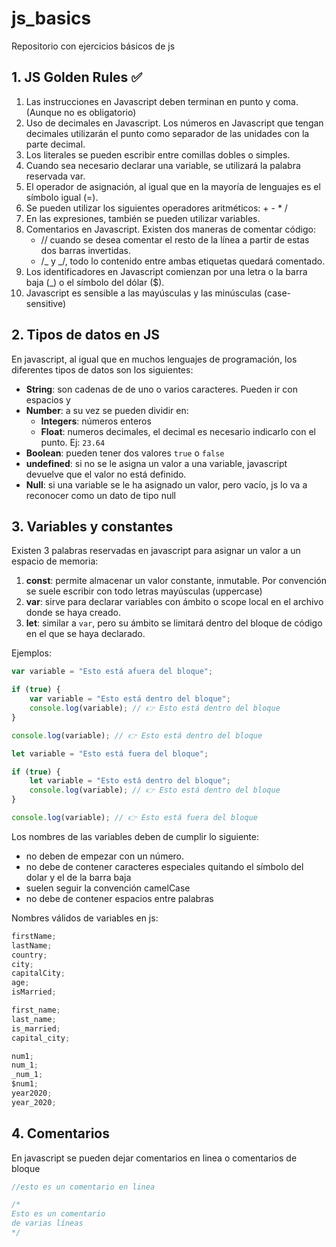 # js_basics

Repositorio con ejercicios básicos de js

## 1. JS Golden Rules ✅

1. Las instrucciones en Javascript deben terminan en punto y coma. (Aunque no es obligatorio)
2. Uso de decimales en Javascript. Los números en Javascript que tengan decimales utilizarán el punto como separador de las unidades con la parte decimal.
3. Los literales se pueden escribir entre comillas dobles o simples.
4. Cuando sea necesario declarar una variable, se utilizará la palabra reservada var.
5. El operador de asignación, al igual que en la mayoría de lenguajes es el símbolo igual (=).
6. Se pueden utilizar los siguientes operadores aritméticos: + - \* /
7. En las expresiones, también se pueden utilizar variables.
8. Comentarios en Javascript. Existen dos maneras de comentar código:
    - // cuando se desea comentar el resto de la línea a partir de estas dos barras invertidas.
    - /_ y _/, todo lo contenido entre ambas etiquetas quedará comentado.
9. Los identificadores en Javascript comienzan por una letra o la barra baja (\_) o el símbolo del dólar ($).
10. Javascript es sensible a las mayúsculas y las minúsculas (case-sensitive)

## 2. Tipos de datos en JS

En javascript, al igual que en muchos lenguajes de programación, los diferentes tipos de datos son los siguientes:

-   **String**: son cadenas de de uno o varios caracteres. Pueden ir con espacios y
-   **Number**: a su vez se pueden dividir en:
    -   **Integers**: números enteros
    -   **Float**: numeros decimales, el decimal es necesario indicarlo con el punto. Ej: `23.64`
-   **Boolean**: pueden tener dos valores `true` o `false`
-   **undefined**: si no se le asigna un valor a una variable, javascript devuelve que el valor no está definido.
-   **Null**: si una variable se le ha asignado un valor, pero vacío, js lo va a reconocer como un dato de tipo null

## 3. Variables y constantes

Existen 3 palabras reservadas en javascript para asignar un valor a un espacio de memoria:

1. **const**: permite almacenar un valor constante, inmutable. Por convención se suele escribir con todo letras mayúsculas (uppercase)
1. **var**: sirve para declarar variables con ámbito o scope local en el archivo donde se haya creado.
1. **let**: similar a `var`, pero su ámbito se limitará dentro del bloque de código en el que se haya declarado.

Ejemplos:

```js
var variable = "Esto está afuera del bloque";

if (true) {
    var variable = "Esto está dentro del bloque";
    console.log(variable); // 👉 Esto está dentro del bloque
}

console.log(variable); // 👉 Esto está dentro del bloque
```

```js
let variable = "Esto está fuera del bloque";

if (true) {
    let variable = "Esto está dentro del bloque";
    console.log(variable); // 👉 Esto está dentro del bloque
}

console.log(variable); // 👉 Esto está fuera del bloque
```

Los nombres de las variables deben de cumplir lo siguiente:

-   no deben de empezar con un número.
-   no debe de contener caracteres especiales quitando el símbolo del dolar y el de la barra baja
-   suelen seguir la convención camelCase
-   no debe de contener espacios entre palabras

Nombres válidos de variables en js:

```js
firstName;
lastName;
country;
city;
capitalCity;
age;
isMarried;

first_name;
last_name;
is_married;
capital_city;

num1;
num_1;
_num_1;
$num1;
year2020;
year_2020;
```

## 4. Comentarios

En javascript se pueden dejar comentarios en linea o comentarios de bloque

```js
//esto es un comentario en linea
```

```js
/*
Esto es un comentario
de varias líneas
*/
```
